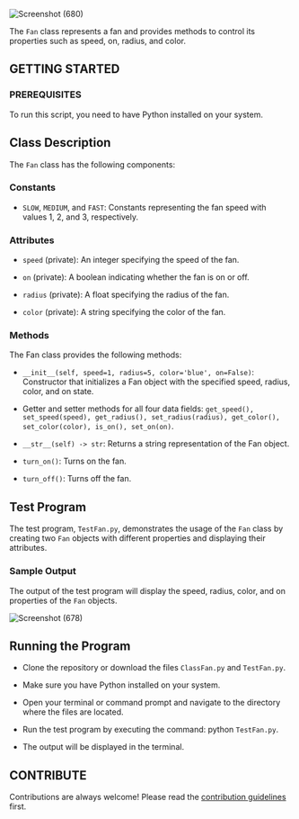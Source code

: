 ![Screenshot (680)](https://github.com/laivwxyz/Abstraction-and-Encapsulation/assets/129714181/4aade213-c9fd-44f8-910c-6e6c723d8825)

The `Fan` class represents a fan and provides methods to control its properties such as speed, on, radius, and color.

## GETTING STARTED

### PREREQUISITES

To run this script, you need to have Python installed on your system.

## Class Description

The `Fan` class has the following components:

### Constants

- `SLOW`, `MEDIUM`, and `FAST`: Constants representing the fan speed with values 1, 2, and 3, respectively.

### Attributes

- `speed` (private): An integer specifying the speed of the fan.

- `on` (private): A boolean indicating whether the fan is on or off.

- `radius` (private): A float specifying the radius of the fan.

- `color` (private): A string specifying the color of the fan.

### Methods

The Fan class provides the following methods:

- `__init__(self, speed=1, radius=5, color='blue', on=False)`: Constructor that initializes a Fan object with the specified speed, radius, color, and on state.

- Getter and setter methods for all four data fields: `get_speed(), set_speed(speed), get_radius(), set_radius(radius), get_color(), set_color(color), is_on(), set_on(on)`.

- `__str__(self) -> str`: Returns a string representation of the Fan object.

- `turn_on()`: Turns on the fan.

- `turn_off()`: Turns off the fan.

## Test Program

The test program, `TestFan.py`, demonstrates the usage of the `Fan` class by creating two `Fan` objects with different properties and displaying their attributes.

### Sample Output

The output of the test program will display the speed, radius, color, and on properties of the `Fan` objects.

![Screenshot (678)](https://github.com/laivwxyz/Abstraction-and-Encapsulation/assets/129714181/277eef7d-479c-4e22-b0ea-e1e722871354)

## Running the Program

- Clone the repository or download the files `ClassFan.py` and `TestFan.py`.

- Make sure you have Python installed on your system.

- Open your terminal or command prompt and navigate to the directory where the files are located.

- Run the test program by executing the command: python `TestFan.py`.

- The output will be displayed in the terminal.

## CONTRIBUTE

Contributions are always welcome! Please read the [contribution guidelines](https://github.com/matiassingers/awesome-readme/blob/master/contributing.md) first.
